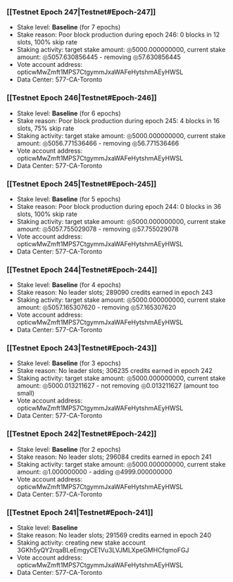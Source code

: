 ### [[Testnet Epoch 247|Testnet#Epoch-247]]
* Stake level: **Baseline** (for 7 epochs)
* Stake reason: Poor block production during epoch 246: 0 blocks in 12 slots, 100% skip rate
* Staking activity: target stake amount: ◎5000.000000000, current stake amount: ◎5057.630856445 - removing ◎57.630856445
* Vote account address: opticwMwZmft1MPS7CtgymmJxaWAFeHytshmAEyHWSL
* Data Center: 577-CA-Toronto
### [[Testnet Epoch 246|Testnet#Epoch-246]]
* Stake level: **Baseline** (for 6 epochs)
* Stake reason: Poor block production during epoch 245: 4 blocks in 16 slots, 75% skip rate
* Staking activity: target stake amount: ◎5000.000000000, current stake amount: ◎5056.771536466 - removing ◎56.771536466
* Vote account address: opticwMwZmft1MPS7CtgymmJxaWAFeHytshmAEyHWSL
* Data Center: 577-CA-Toronto
### [[Testnet Epoch 245|Testnet#Epoch-245]]
* Stake level: **Baseline** (for 5 epochs)
* Stake reason: Poor block production during epoch 244: 0 blocks in 36 slots, 100% skip rate
* Staking activity: target stake amount: ◎5000.000000000, current stake amount: ◎5057.755029078 - removing ◎57.755029078
* Vote account address: opticwMwZmft1MPS7CtgymmJxaWAFeHytshmAEyHWSL
* Data Center: 577-CA-Toronto
### [[Testnet Epoch 244|Testnet#Epoch-244]]
* Stake level: **Baseline** (for 4 epochs)
* Stake reason: No leader slots; 289090 credits earned in epoch 243
* Staking activity: target stake amount: ◎5000.000000000, current stake amount: ◎5057.165307620 - removing ◎57.165307620
* Vote account address: opticwMwZmft1MPS7CtgymmJxaWAFeHytshmAEyHWSL
* Data Center: 577-CA-Toronto
### [[Testnet Epoch 243|Testnet#Epoch-243]]
* Stake level: **Baseline** (for 3 epochs)
* Stake reason: No leader slots; 306235 credits earned in epoch 242
* Staking activity: target stake amount: ◎5000.000000000, current stake amount: ◎5000.013211627 - not removing ◎0.013211627 (amount too small)
* Vote account address: opticwMwZmft1MPS7CtgymmJxaWAFeHytshmAEyHWSL
* Data Center: 577-CA-Toronto
### [[Testnet Epoch 242|Testnet#Epoch-242]]
* Stake level: **Baseline** (for 2 epochs)
* Stake reason: No leader slots; 296084 credits earned in epoch 241
* Staking activity: target stake amount: ◎5000.000000000, current stake amount: ◎1.000000000 - adding ◎4999.000000000
* Vote account address: opticwMwZmft1MPS7CtgymmJxaWAFeHytshmAEyHWSL
* Data Center: 577-CA-Toronto
### [[Testnet Epoch 241|Testnet#Epoch-241]]
* Stake level: **Baseline**
* Stake reason: No leader slots; 291569 credits earned in epoch 240
* Staking activity: creating new stake account 3GKh5yQY2rqaBLeEmgyCE1Vu3LVJMLXpeGMHCfqmoFGJ
* Vote account address: opticwMwZmft1MPS7CtgymmJxaWAFeHytshmAEyHWSL
* Data Center: 577-CA-Toronto